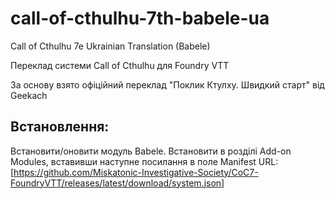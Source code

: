 # call-of-cthulhu-7th-babele-ua
Call of Cthulhu 7e Ukrainian Translation (Babele)

Переклад системи Call of Cthulhu для Foundry VTT

За основу взято офіційний переклад "Поклик Ктулху. Швидкий старт" від Geekach

## Встановлення:
Встановити/оновити модуль Babele.
Встановити в розділі Add-on Modules, вставивши наступне посилання в поле Manifest URL: [https://github.com/Miskatonic-Investigative-Society/CoC7-FoundryVTT/releases/latest/download/system.json]

